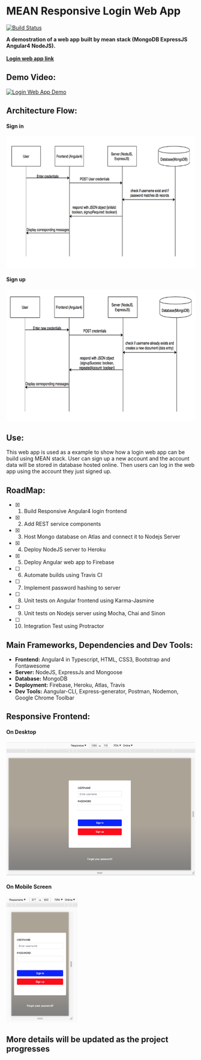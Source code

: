 # MEAN Responsive Login Web App

[![Build Status](https://travis-ci.org/jay-shi/MEAN-stack-login.svg?branch=master)](https://travis-ci.org/jay-shi/MEAN-stack-login)

**A demostration of a web app built by mean stack (MongoDB ExpressJS Angular4 NodeJS).**
<br/><br/>**[Login web app link](https://jay-shi-mean-login.firebaseapp.com "login web app")** 

## Demo Video:

[![Login Web App Demo](https://img.youtube.com/vi/f74OIacMsdA/0.jpg)](https://www.youtube.com/watch?v=f74OIacMsdA)

## Architecture Flow:
#### Sign in
<img src="./imgs/signin-architecture.png" width="650" height="350" />

#### Sign up
<img src="./imgs/signup-architecture.png" width="650" height="350" />

## Use:
This web app is used as a example to show how a login web app can be build using MEAN stack. User can sign up a new account and the account data will be stored in database hosted online. Then users can log in the web app using the account they just signed up.

## RoadMap:
  - [x] 1. Build Responsive Angular4 login frontend
  - [x] 2. Add REST service components
  - [x] 3. Host Mongo database on Atlas and connect it to Nodejs Server
  - [x] 4. Deploy NodeJS server to Heroku
  - [x] 5. Deploy Angular web app to Firebase
  - [ ] 6. Automate builds using Travis CI
  - [ ] 7. Implement password hashing to server
  - [ ] 8. Unit tests on Angular frontend using Karma-Jasmine
  - [ ] 9. Unit tests on Nodejs server using Mocha, Chai and Sinon
  - [ ] 10. Integration Test using Protractor

## Main Frameworks, Dependencies and Dev Tools:
* **Frontend:** Angular4 in Typescript, HTML, CSS3, Bootstrap and Fontawesome
* **Server:** NodeJS, ExpressJs and Mongoose
* **Database:** MongoDB
* **Deployment:** Firebase, Heroku, Atlas, Travis
* **Dev Tools:** Aangular-CLI, Express-generator, Postman, Nodemon, Google Chrome Toolbar


## Responsive Frontend:
#### On Desktop
<img src="./imgs/rwd-desktop.png" width="633" height="354" />

#### On Mobile Screen
<img src="./imgs/rwd-mobile.png" width="190" height="335" />


## More details will be updated as the project progresses